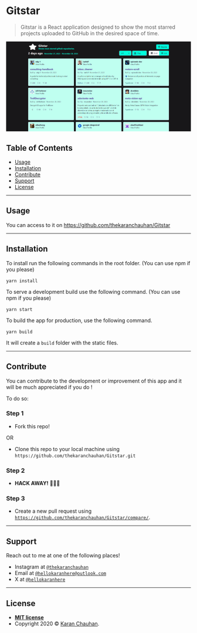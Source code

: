# Gitstar
> Gitstar is a React application designed to show the most starred projects uploaded to GitHub in the desired space of time.


[![Screenshot](./gitstar.png)](https://github.com/thekaranchauhan/Gitstar)

## Table of Contents 
- [Usage](#Usage)
- [Installation](#Installation)
- [Contribute](#Contribute)
- [Support](#Support)
- [License](#License)

---

## Usage
You can access to it on https://github.com/thekaranchauhan/Gitstar

---

## Installation
To install run the following commands in the root folder. (You can use npm if you please)
```shell
yarn install
```
To serve a development build use the following command. (You can use npm if you please)
```shell
yarn start
```
To build the app for production, use the following command.
```shell
yarn build
```
It will create a `build` folder with the static files.

---

## Contribute

You can contribute to the development or improvement of this app and it will be much appreciated if you do !

To do so:

### Step 1

- Fork this repo!

OR

- Clone this repo to your local machine using `https://github.com/thekaranchauhan/Gitstar.git`

### Step 2

- **HACK AWAY!** 🔨🔨🔨

### Step 3

- Create a new pull request using <a href="https://github.com/thekaranchauhan/Gitstar/compare/" target="_blank">`https://github.com/thekaranchauhan/Gitstar/compare/`</a>.

---

## Support

Reach out to me at one of the following places!

<!-- - Website at <a href="https;//thekaranchauhan.com" target="_blank">`thekaranchauhan.com`</a> -->
- Instagram at <a href="https://instagram.com/thekaranchauhan" target="_blank">`@thekaranchauhan`</a>
- Email at <a href="mailto:hellokaranhere@outlook.com" target="_blank">`@hellokaranhere@outlook.com`</a>
- X at <a href="https://x.com/hellokaranhere" target="_blank">`@hellokaranhere`</a>


---

## License


- **[MIT license](http://opensource.org/licenses/mit)**
- Copyright 2020 © <a href="https;//thekaranchauhan.com" target="_blank">Karan Chauhan</a>.
